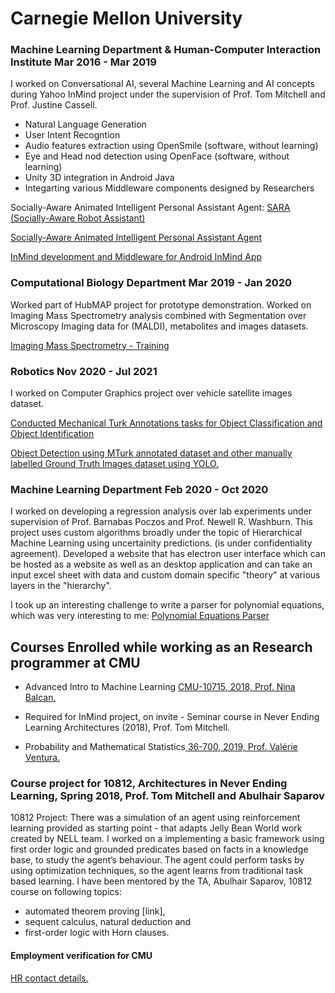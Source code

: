 # Carnegie Mellon University

### Machine Learning Department & Human-Computer Interaction Institute Mar 2016 - Mar 2019

I worked on Conversational AI, several Machine Learning and AI concepts during Yahoo InMind project under the supervision of Prof. Tom Mitchell and Prof. Justine Cassell. 

- Natural Language Generation
- User Intent Recogntion
- Audio features extraction using OpenSmile (software, without learning)
- Eye and Head nod detection using OpenFace (software, without learning)
- Unity 3D integration in Android Java
- Integarting various Middleware components designed by Researchers

Socially-Aware Animated Intelligent Personal Assistant Agent:
<a href="http://articulab.hcii.cs.cmu.edu/projects/sara/"> SARA (Socially-Aware Robot Assistant) </a>

<a href="https://aclanthology.org/W16-3628.pdf"> Socially-Aware Animated Intelligent Personal Assistant Agent</a> 

<a href="https://github.com/inmind-project/inmind-development">InMind development and Middleware for Android InMind App</a>

### Computational Biology Department Mar 2019 - Jan 2020

Worked part of HubMAP project for prototype demonstration. Worked on Imaging Mass Spectrometry analysis combined with Segmentation over Microscopy Imaging data for (MALDI), metabolites and images datasets.

<a href="https://github.com/sushmaakoju/study-work-reports/blob/main/carnegie-mellon-university/sushma-akoju-Imaging_Mass_Spectrometry_HuBMAP_KT_Document.pdf">Imaging Mass Spectrometry - Training</a>

### Robotics Nov 2020 - Jul 2021

I worked on Computer Graphics project over vehicle satellite images dataset.

<a href="https://github.com/sushmaakoju/mturk-task-helper">Conducted Mechanical Turk Annotations tasks for Object Classification and Object Identification</a>

<a href="https://github.com/sushmaakoju/yolo"> Object Detection using MTurk annotated dataset and other manually labelled Ground Truth Images dataset using YOLO.</a>

### Machine Learning Department Feb 2020 - Oct 2020

I worked on developing a regression analysis over lab experiments under supervision of Prof. Barnabas Poczos and Prof. Newell R. Washburn. This project uses custom algorithms broadly under the topic of Hierarchical Machine Learning using uncertainity predictions. (is under confidentiality agreement). Developed a website that has electron user interface which can be hosted as a website as well as an desktop application and can take an input excel sheet with data and custom domain specific "theory" at various layers in the "hierarchy".

I took up an interesting challenge to write a parser for polynomial equations, which was very interesting to me: 
<a href="https://github.com/sushmaakoju/polynomial-equation-parser"> Polynomial Equations Parser</a>

## Courses Enrolled while working as an Research programmer at CMU

 - Advanced Intro to Machine Learning <a href="https://www.cs.cmu.edu/~10715-f18/">CMU-10715, 2018, Prof. Nina Balcan.</a>

 - Required for InMind project, on invite - Seminar course in Never Ending Learning Architectures (2018), Prof. Tom Mitchell.

 - Probability and Mathematical Statistics<a href="https://www.stat.cmu.edu/~jinglei/spring19.shtml"> 36-700, 2019, Prof. Valérie Ventura.</a>

### Course project for 10812, Architectures in Never Ending Learning, Spring 2018, Prof. Tom Mitchell and Abulhair Saparov

10812 Project: There was a simulation of an agent using reinforcement learning provided as starting point - that adapts Jelly Bean World work created by NELL team. 
I worked on a implementing a basic framework using first order logic and grounded predicates based on facts in a
knowledge base, to study the agent’s behaviour. The agent could perform tasks by using optimization
techniques, so the agent learns from traditional task based learning. 
I have been mentored by the TA, Abulhair Saparov, 10812 course on following topics: 
   - automated theorem proving [link], 
   - sequent calculus, natural deduction and 
   - first-order logic with Horn clauses.

#### Employment verification for CMU
<a href="https://www.cmu.edu/hr/service-center/help/index.html#verifications">HR contact details.</a>